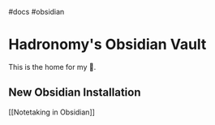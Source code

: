 #docs #obsidian 
# Hadronomy's Obsidian Vault

This is the home for my 🧠.

## New Obsidian Installation
[[Notetaking in Obsidian]]
